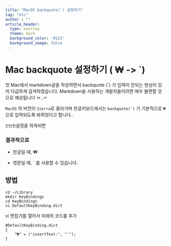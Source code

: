 ```yaml
---
title: "MacOS backquote(`) 설정하기"
tag: "etc"
author : ""
article_header:
  type: overlay
  theme: dark
  background_color: '#123'
  background_image: false
---
```




# Mac backquote 설정하기 ( ₩ -> `)

첫 Mac에서 markdown글을 작성하면서 backquote (`) 가 입력이 안되는 현상이 있어 다급하게 검색하였습니다. Markdown을 사용하는 개발자들이라면 매우 불편할 것으로 예상됩니다 ㅠ..ㅜ



`MacOS` 의 버전이 `Sierra`로 올라가며 한글키보드에서는 `backquote(')` 가 기본적으로 `₩` 으로 입력되도록 바뀌었다고 합니다..

`간단한`설정을 하게되면

### 결과적으로

- 한글일 때, ₩

- 영문일 때, ` 를 사용할 수 있습니다.



## 방법

```shell
cd ~/Library
mkdir KeyBindings
cd KeyBindings
vi DefaultKeyBinding.dict
```

vi 편집기를 열어서 아래의 코드를 추가

```
#DefaultKeyBinding.dict
{
	"₩" = ("insertText:", "`");
}
```



<br>

<br>




